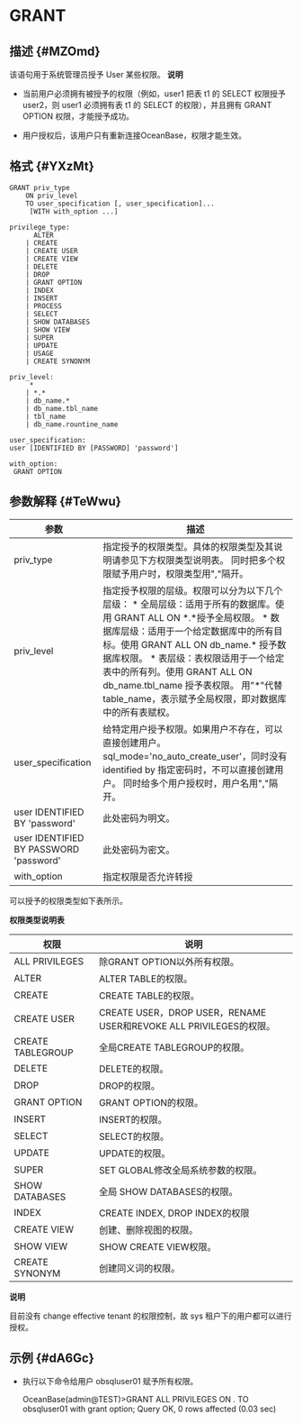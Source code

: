 GRANT 
==========================



描述 {#MZOmd}
-----------

该语句用于系统管理员授予 User 某些权限。
**说明**



* 当前用户必须拥有被授予的权限（例如，user1 把表 t1 的 SELECT 权限授予 user2，则 user1 必须拥有表 t1 的 SELECT 的权限），并且拥有 GRANT OPTION 权限，才能授予成功。

  

* 用户授权后，该用户只有重新连接OceanBase，权限才能生效。

  




格式 {#YXzMt}
-----------

    GRANT priv_type 
        ON priv_level 
        TO user_specification [, user_specification]... 
         [WITH with_option ...]
    
    privilege_type:
          ALTER
        | CREATE
        | CREATE USER
        | CREATE VIEW
        | DELETE
        | DROP
        | GRANT OPTION
        | INDEX
        | INSERT
        | PROCESS
        | SELECT
        | SHOW DATABASES
        | SHOW VIEW
        | SUPER
        | UPDATE
        | USAGE
        | CREATE SYNONYM
        
    priv_level: 
         *
        | *.*
        | db_name.* 
        | db_name.tbl_name
        | tbl_name
        | db_name.rountine_name
    
    user_specification: 
    user [IDENTIFIED BY [PASSWORD] 'password'] 
    
    with_option:
     GRANT OPTION



参数解释 {#TeWwu}
-------------



|                 **参数**                 |                                                                                                                                                                                        **描述**                                                                                                                                                                                         |
|----------------------------------------|---------------------------------------------------------------------------------------------------------------------------------------------------------------------------------------------------------------------------------------------------------------------------------------------------------------------------------------------------------------------------------------|
| priv_type                              | 指定授予的权限类型。具体的权限类型及其说明请参见下方权限类型说明表。 同时把多个权限赋予用户时，权限类型用","隔开。                                                                                                                                                                                                                                                                                                           |
| priv_level                             | 指定授予权限的层级。权限可以分为以下几个层级： * 全局层级：适用于所有的数据库。使用 GRANT ALL ON \*.\*授予全局权限。   * 数据库层级：适用于一个给定数据库中的所有目标。使用 GRANT ALL ON db_name.\* 授予数据库权限。   * 表层级：表权限适用于一个给定表中的所有列。使用 GRANT ALL ON db_name.tbl_name 授予表权限。    用"\*"代替table_name，表示赋予全局权限，即对数据库中的所有表赋权。 |
| user_specification                     | 给特定用户授予权限。如果用户不存在，可以直接创建用户。 sql_mode='no_auto_create_user'，同时没有identified by 指定密码时，不可以直接创建用户。  同时给多个用户授权时，用户名用","隔开。                                                                                                                                                                                                                                  |
| user IDENTIFIED BY 'password'          | 此处密码为明文。                                                                                                                                                                                                                                                                                                                                                                              |
| user IDENTIFIED BY PASSWORD 'password' | 此处密码为密文。                                                                                                                                                                                                                                                                                                                                                                              |
| with_option                            | 指定权限是否允许转授                                                                                                                                                                                                                                                                                                                                                                            |



可以授予的权限类型如下表所示。

**权限类型说明表** 


|      **权限**       |                             **说明**                              |
|-------------------|-----------------------------------------------------------------|
| ALL PRIVILEGES    | 除GRANT OPTION以外所有权限。                                            |
| ALTER             | ALTER TABLE的权限。                                                 |
| CREATE            | CREATE TABLE的权限。                                                |
| CREATE USER       | CREATE USER，DROP   USER，RENAME USER和REVOKE ALL   PRIVILEGES的权限。 |
| CREATE TABLEGROUP | 全局CREATE TABLEGROUP的权限。                                         |
| DELETE            | DELETE的权限。                                                      |
| DROP              | DROP的权限。                                                        |
| GRANT OPTION      | GRANT OPTION的权限。                                                |
| INSERT            | INSERT的权限。                                                      |
| SELECT            | SELECT的权限。                                                      |
| UPDATE            | UPDATE的权限。                                                      |
| SUPER             | SET GLOBAL修改全局系统参数的权限。                                          |
| SHOW DATABASES    | 全局 SHOW DATABASES的权限。                                           |
| INDEX             | CREATE INDEX, DROP INDEX的权限                                     |
| CREATE VIEW       | 创建、删除视图的权限。                                                     |
| SHOW VIEW         | SHOW CREATE VIEW权限。                                             |
| CREATE SYNONYM    | 创建同义词的权限。                                                       |




**说明**



目前没有 change effective tenant 的权限控制，故 sys 租户下的用户都可以进行授权。

示例 {#dA6Gc}
-----------

* 执行以下命令给用户 obsqluser01 赋予所有权限。




    OceanBase(admin@TEST)>GRANT ALL PRIVILEGES ON *.* TO obsqluser01 with grant option;
    Query OK, 0 rows affected (0.03 sec)







